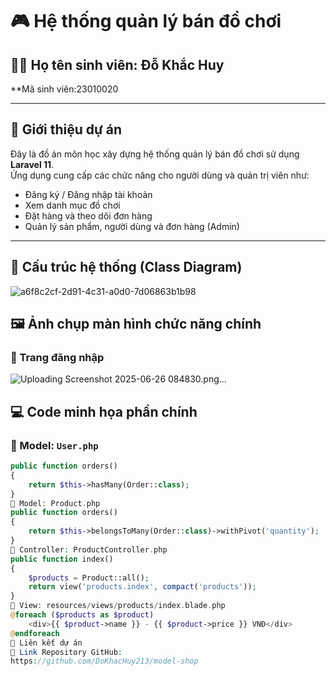# 🎮 Hệ thống quản lý bán đồ chơi

## 👨‍🎓 Họ tên sinh viên: Đỗ Khắc Huy  
**Mã sinh viên:23010020

---

## 📌 Giới thiệu dự án

Đây là đồ án môn học xây dựng hệ thống quản lý bán đồ chơi sử dụng **Laravel 11**.  
Ứng dụng cung cấp các chức năng cho người dùng và quản trị viên như:

- Đăng ký / Đăng nhập tài khoản
- Xem danh mục đồ chơi
- Đặt hàng và theo dõi đơn hàng
- Quản lý sản phẩm, người dùng và đơn hàng (Admin)

---

## 🧱 Cấu trúc hệ thống (Class Diagram)
![a6f8c2cf-2d91-4c31-a0d0-7d06863b1b98](https://github.com/user-attachments/assets/7e641ea3-aeb5-4ad0-9e51-91c957a0304f)


## 🖼️ Ảnh chụp màn hình chức năng chính

### 🔐 Trang đăng nhập

![Uploading Screenshot 2025-06-26 084830.png…]()




## 💻 Code minh họa phần chính

### 📁 Model: `User.php`

```php
public function orders()
{
    return $this->hasMany(Order::class);
}
📁 Model: Product.php
public function orders()
{
    return $this->belongsToMany(Order::class)->withPivot('quantity');
}
📁 Controller: ProductController.php
public function index()
{
    $products = Product::all();
    return view('products.index', compact('products'));
}
📁 View: resources/views/products/index.blade.php
@foreach ($products as $product)
    <div>{{ $product->name }} - {{ $product->price }} VNĐ</div>
@endforeach
🔗 Liên kết dự án
📂 Link Repository GitHub:
https://github.com/DoKhacHuy213/model-shop
